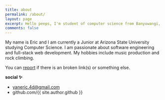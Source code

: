 ```yaml
---
title: about
permalink: /about/
layout: page
excerpt: Hello peeps, I'm student of computer science from Banyuwangi, living in Jogjakarta. This blog for documentation about my programming journey, running on jekyll, hosting on netlify and using my own simple theme.
comments: false
---
```

<script defer src="/_vercel/insights/script.js"></script>

My name is Eric and I am currently a Junior at Arizona State University studying Computer Science. I am passionate about software engineering and full-stack web development. My hobbies include music production and rock climbing.

You can [report](http://github.com/piharpi/jekyll-klise/issues/new) if there is an broken link(s) or something else.

**social ✨**

- yaneric.4d@gmail.com
- github.com/{{ site.author.github }}
